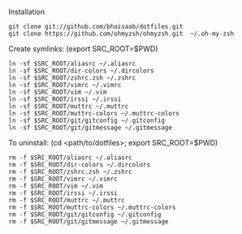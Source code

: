 Installation

    git clone git://github.com/bhaisaab/dotfiles.git
    git clone https://github.com/ohmyzsh/ohmyzsh.git  ~/.oh-my-zsh

Create symlinks: (export SRC_ROOT=$PWD)

    ln -sf $SRC_ROOT/aliasrc ~/.aliasrc
    ln -sf $SRC_ROOT/dir-colors ~/.dircolors
    ln -sf $SRC_ROOT/zshrc.zsh ~/.zshrc
    ln -sf $SRC_ROOT/vimrc ~/.vimrc
    ln -sf $SRC_ROOT/vim ~/.vim
    ln -sf $SRC_ROOT/irssi ~/.irssi
    ln -sf $SRC_ROOT/muttrc ~/.muttrc
    ln -sf $SRC_ROOT/muttrc-colors ~/.muttrc-colors
    ln -sf $SRC_ROOT/git/gitconfig ~/.gitconfig
    ln -sf $SRC_ROOT/git/gitmessage ~/.gitmessage

To uninstall: (cd <path/to/dotfiles>; export SRC_ROOT=$PWD)

    rm -f $SRC_ROOT/aliasrc ~/.aliasrc
    rm -f $SRC_ROOT/dir-colors ~/.dircolors
    rm -f $SRC_ROOT/zshrc.zsh ~/.zshrc
    rm -f $SRC_ROOT/vimrc ~/.vimrc
    rm -f $SRC_ROOT/vim ~/.vim
    rm -f $SRC_ROOT/irssi ~/.irssi
    rm -f $SRC_ROOT/muttrc ~/.muttrc
    rm -f $SRC_ROOT/muttrc-colors ~/.muttrc-colors
    rm -f $SRC_ROOT/git/gitconfig ~/.gitconfig
    rm -f $SRC_ROOT/git/gitmessage ~/.gitmessage

